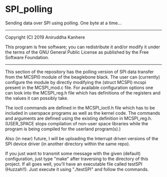 # **SPI_polling**
Sending data over SPI using polling. One byte at a time...

**********************************************************************
  Copyright (C) 2019 Aniruddha Kanhere
 
  This program is free software; you can redistribute it and/or modify
  it under the terms of the GNU General Public License as published by
  the Free Software Foundation.
**********************************************************************
  
This section of the repository has the polling version of SPI data transfer from the MCSPI0 module of the beaglebone black. The user can (currently) configure the module by directly modifying the (struct MCSPI) mcspi present in the MCSPI_mod.c file. For available configuration options one can look into the MCSPI_reg.h file which has definitions of the registers and the values it can possibly take.

The ioctl commands are defined in the MCSPI_ioctl.h file which has to be included in userspace programs as well as the kernel code. The commands and arguments are defined using the existing definition in MCSPI_reg.h. (USER_SPACE stops compilation of non-user space libraries while the program is being compiled for the userland program(s).)

Also (in near) future, I will be uploading the Interrupt driven versions of the SPI device driver (in another directory within the same repo).

If you just want to transmit some message with the given (default) configuration, just type "make" after traversing to the directory of this project. If all goes well, you'll have an executable file called testSPI (Huzzah!!). Just execute it using "./testSPI" and follow the commands.
